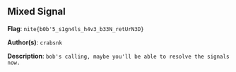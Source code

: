 ## Mixed Signal

**Flag**: `nite{b0b'5_s1gn4ls_h4v3_b33N_retUrN3D}`

**Author(s)**: `crabsnk`

**Description**: `bob's calling, maybe you'll be able to resolve the signals now.`
